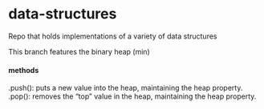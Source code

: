 # data-structures

Repo that holds implementations of a variety of data structures

This branch features the binary heap (min)

#### methods
.push(): puts a new value into the heap, maintaining the heap property.
.pop(): removes the “top” value in the heap, maintaining the heap property.

